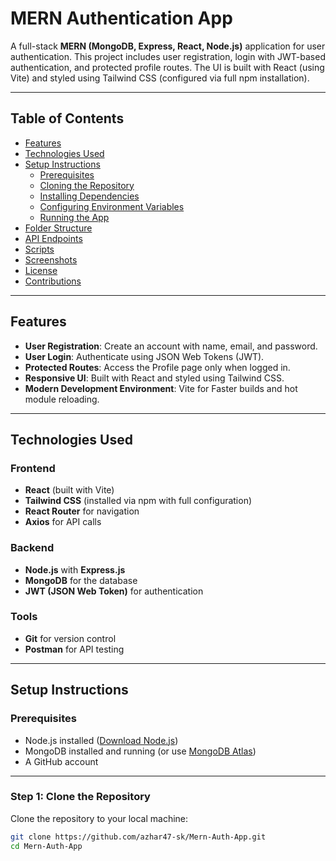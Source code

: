 # MERN Authentication App

A full-stack **MERN (MongoDB, Express, React, Node.js)** application for user authentication. This project includes user registration, login with JWT-based authentication, and protected profile routes. The UI is built with React (using Vite) and styled using Tailwind CSS (configured via full npm installation).

---

## Table of Contents

- [Features](#features)
- [Technologies Used](#technologies-used)
- [Setup Instructions](#setup-instructions)
  - [Prerequisites](#prerequisites)
  - [Cloning the Repository](#cloning-the-repository)
  - [Installing Dependencies](#installing-dependencies)
  - [Configuring Environment Variables](#configuring-environment-variables)
  - [Running the App](#running-the-app)
- [Folder Structure](#folder-structure)
- [API Endpoints](#api-endpoints)
- [Scripts](#scripts)
- [Screenshots](#screenshots)
- [License](#license)
- [Contributions](#contributions)

---

## Features

- **User Registration**: Create an account with name, email, and password.
- **User Login**: Authenticate using JSON Web Tokens (JWT).
- **Protected Routes**: Access the Profile page only when logged in.
- **Responsive UI**: Built with React and styled using Tailwind CSS.
- **Modern Development Environment**: Vite for Faster builds and hot module reloading.

---

## Technologies Used

### Frontend
- **React** (built with Vite)
- **Tailwind CSS** (installed via npm with full configuration)
- **React Router** for navigation
- **Axios** for API calls

### Backend
- **Node.js** with **Express.js**
- **MongoDB** for the database
- **JWT (JSON Web Token)** for authentication

### Tools
- **Git** for version control
- **Postman** for API testing

---

## Setup Instructions

### Prerequisites
- Node.js installed ([Download Node.js](https://nodejs.org/))
- MongoDB installed and running (or use [MongoDB Atlas](https://www.mongodb.com/cloud/atlas))
- A GitHub account

---

### Step 1: Clone the Repository

Clone the repository to your local machine:

```bash
git clone https://github.com/azhar47-sk/Mern-Auth-App.git
cd Mern-Auth-App
